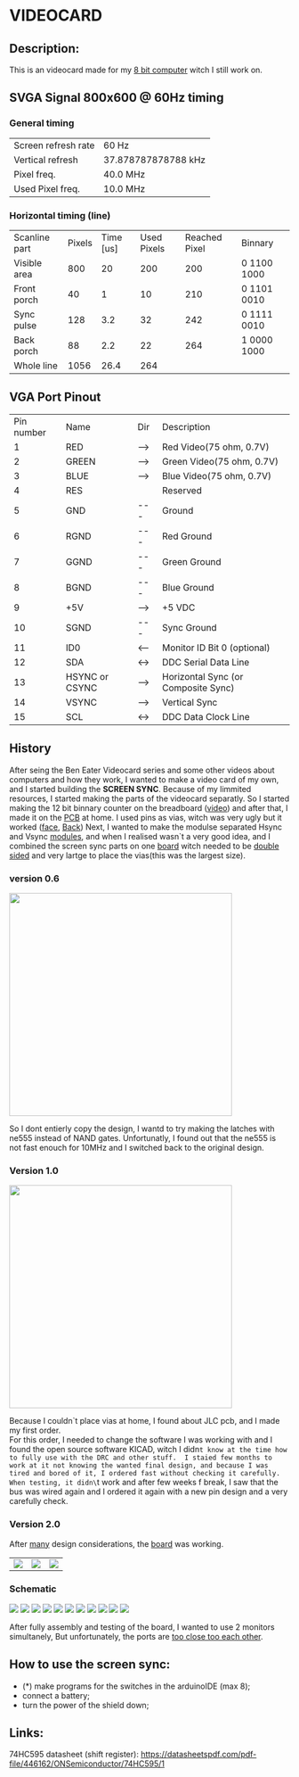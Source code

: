 # VIDEOCARD

## Description:
This is an videocard made for my [8 bit computer]() witch I still work on. 






## SVGA Signal 800x600 @ 60Hz timing

### General timing
<table>
  <tr><td>Screen refresh rate   </td><td>60 Hz</td></tr>      
  <tr><td>Vertical refresh      </td><td>37.878787878788 kHz</td></tr>  
  <tr><td>Pixel freq.           </td><td>40.0 MHz</td></tr>   
  <tr><td>Used Pixel freq.      </td><td>10.0 MHz</td></tr>   
</table>

### Horizontal timing (line)
<table>
  <tr><td>Scanline part</td> <td>Pixels</td> <td>Time [us]</td> <td>Used Pixels</td> <td>Reached Pixel</td> <td>Binnary</td> </tr>
  <tr><td>Visible area</td>  <td>800</td>    <td>20</td>        <td>200</td> <td>200</td>  <td>0 1100 1000</td> </tr>
  <tr><td>Front porch</td>   <td>40</td>     <td>1</td>         <td>10</td>  <td>210</td>  <td>0 1101 0010</td> </tr>
  <tr><td>Sync pulse</td>    <td>128</td>    <td>3.2</td>       <td>32</td>  <td>242</td>  <td>0 1111 0010</td> </tr>
  <tr><td>Back porch</td>    <td>88</td>     <td>2.2</td>       <td>22</td>  <td>264</td>  <td>1 0000 1000</td> </tr>
  <tr><td>Whole line</td>    <td>1056</td>   <td>26.4</td>      <td>264</td> <td>   </td>  <td></td> </tr>
</table>













## VGA Port Pinout
<table>
  <tr><td>Pin number</td>   <td>Name</td>   <td>Dir</td>    <td>Description</td></tr>
  <tr><td>1</td>            <td>RED</td>    <td>--></td>    <td>Red Video(75 ohm, 0.7V)</td></tr>
  <tr><td>2</td>            <td>GREEN</td>  <td>--></td>    <td>Green Video(75 ohm, 0.7V)</td><tr>
  <tr><td>3</td>            <td>BLUE</td>   <td>--></td>    <td>Blue Video(75 ohm, 0.7V)</td></tr>
  <tr><td>4</td>            <td>RES</td>    <td>   </td>    <td>Reserved</td></tr>
  <tr><td>5</td>            <td>GND</td>    <td>---</td>    <td>Ground</td></tr>
  <tr><td>6</td>            <td>RGND</td>   <td>---</td>    <td>Red Ground</td></tr>
  <tr><td>7</td>            <td>GGND</td>   <td>---</td>    <td>Green Ground</td></tr>
  <tr><td>8</td>            <td>BGND</td>   <td>---</td>    <td>Blue Ground</td></tr>
  <tr><td>9</td>            <td>+5V</td>    <td>--></td>    <td>+5 VDC</td></tr>
  <tr><td>10</td>           <td>SGND</td>   <td>---</td>    <td>Sync Ground</td></tr>
  <tr><td>11</td>           <td>ID0</td>    <td><--</td>    <td>Monitor ID Bit 0 (optional)</td></tr>
  <tr><td>12</td>           <td>SDA</td>    <td><-></td>    <td>DDC Serial Data Line</td></tr>
  <tr><td>13</td>  <td>HSYNC or CSYNC</td>  <td>--></td>    <td>Horizontal Sync (or Composite Sync)</td></tr>
  <tr><td>14</td>           <td>VSYNC</td>  <td>--></td>    <td>Vertical Sync</td></tr>
  <tr><td>15</td>           <td>SCL</td>    <td><-></td>    <td>DDC Data Clock Line</td></tr>
</table>




## History
After seing the Ben Eater Videocard series and some other videos about computers and how they work, I wanted to make a video card of my own, and I started building the <b> SCREEN SYNC</b>. Because of my limmited resources, I started making the parts of the videocard separatly. So I started making the 12 bit binnary counter on the breadboard ([video](https://github.com/Tonikiller10000/VIDEOCARD/blob/main/VIDEOCARD_Pictures/V0.2/ard_clk.mp4)) and after that, I made it on the [PCB](https://github.com/Tonikiller10000/VIDEOCARD/blob/main/VIDEOCARD_Pictures/V0.2/t1.jpeg) at home. I used pins as vias, witch was very ugly but it worked ([face](https://github.com/Tonikiller10000/VIDEOCARD/blob/main/VIDEOCARD_Pictures/V0.2/t3.jpeg), [Back](https://github.com/Tonikiller10000/VIDEOCARD/blob/main/VIDEOCARD_Pictures/V0.2/t2.jpeg))
Next, I wanted to make the modulse separated Hsync and Vsync [modules](https://github.com/Tonikiller10000/VIDEOCARD/blob/main/VIDEOCARD_Pictures/V0.3/t1.jpg), 
and when I realised wasn\`t a very good idea, and I combined the screen sync parts on one [board](https://github.com/Tonikiller10000/VIDEOCARD/blob/main/VIDEOCARD_Pictures/V0.6/s2.jpg) witch needed to be [double sided](https://github.com/Tonikiller10000/VIDEOCARD/blob/main/VIDEOCARD_Pictures/V0.7/t2.jpg) and very lartge to place the vias(this was the largest size). 

### version 0.6
<img src="https://github.com/Tonikiller10000/VIDEOCARD/blob/main/VIDEOCARD_Pictures/V0.6/ss.jpg " height = 400 >

So I dont entierly copy the design, I wantd to try making the latches with ne555 instead of NAND gates. Unfortunatly, I found out that the ne555 is not fast enouch for 10MHz and I switched back to the original design. 

### Version 1.0
<img src="https://github.com/Tonikiller10000/VIDEOCARD/blob/main/VIDEOCARD_Pictures/V1.0/t2.jpg" height = 400 >

Because I couldn\`t place vias at home, I found about JLC pcb, and I made my first order.    
For this order, I needed to change the software I was working with and I found the open source software KICAD, witch I didn`t know at the time how to fully use with the DRC and other stuff. 
I staied few months to work at it not knowing the wanted final design, and because I was tired and bored of it, I ordered fast without checking it carefully.
When testing, it didn\`t work and after few weeks f break, I saw that the bus was wired again and I ordered it again with a new pin design and a very carefully check.

### Version 2.0
After [many](https://github.com/Tonikiller10000/VIDEOCARD/blob/main/VIDEOCARD_Pictures/General/try.png) design considerations, the [board](https://github.com/Tonikiller10000/VIDEOCARD/blob/main/VIDEOCARD_Pictures/V2.0/r8.png) was working.

<table>
  <tr>
    <td><img src="https://github.com/Tonikiller10000/VIDEOCARD/blob/main/VIDEOCARD_Pictures/V2.0/p.png"></td>
    <td><img src="https://github.com/Tonikiller10000/VIDEOCARD/blob/main/VIDEOCARD_Pictures/V2.0/r5.jpg"></td>
    <td><img src="https://github.com/Tonikiller10000/VIDEOCARD/blob/main/VIDEOCARD_Pictures/V2.0/r7.png"></td>
  </tr>
</table>

### Schematic
<img src="https://github.com/Tonikiller10000/VIDEOCARD/blob/main/VIDEOCARD_Pictures/V2.0/s1.png">

<img src="https://github.com/Tonikiller10000/VIDEOCARD/blob/main/VIDEOCARD_Pictures/General/8clo.png">
<img src="https://github.com/Tonikiller10000/VIDEOCARD/blob/main/VIDEOCARD_Pictures/General/bird.png">
<img src="https://github.com/Tonikiller10000/VIDEOCARD/blob/main/VIDEOCARD_Pictures/General/e1.png">
<img src="https://github.com/Tonikiller10000/VIDEOCARD/blob/main/VIDEOCARD_Pictures/General/e2.png">
<img src="https://github.com/Tonikiller10000/VIDEOCARD/blob/main/VIDEOCARD_Pictures/General/port.png">
<img src="https://github.com/Tonikiller10000/VIDEOCARD/blob/main/VIDEOCARD_Pictures/General/res.png">
<img src="https://github.com/Tonikiller10000/VIDEOCARD/blob/main/VIDEOCARD_Pictures/General/rez.png">
<img src="https://github.com/Tonikiller10000/VIDEOCARD/blob/main/VIDEOCARD_Pictures/General/rez2.png">
<img src="https://github.com/Tonikiller10000/VIDEOCARD/blob/main/VIDEOCARD_Pictures/General/screen.png">
<img src="https://github.com/Tonikiller10000/VIDEOCARD/blob/main/VIDEOCARD_Pictures/General/vvv.png">





After fully assembly and testing of the board, I wanted to use 2 monitors simultanely, But unfortunately, the ports are [too close too each other](https://github.com/Tonikiller10000/VIDEOCARD/blob/main/VIDEOCARD_Pictures/V2.0/r4.jpg).



## How to use the screen sync:
- (*) make programs for the switches in the arduinoIDE (max 8);
- connect a battery;
- turn the power of the shield down;


## Links:
74HC595 datasheet (shift register): https://datasheetspdf.com/pdf-file/446162/ONSemiconductor/74HC595/1



